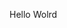 Hello Wolrd














































































































































































































































































































































































































































































































































































































































































































































































































































































































































































































































































































































































































































































































































































































































































































































































































































































































































































































































































































































































































































































































































































































































































































































































































































































































































































































































































































































































































































































































































































































































































































































































































































































































































































































































































































































































































































































































































































